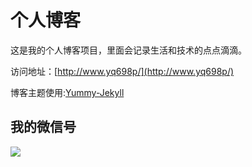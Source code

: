 # 个人博客

这是我的个人博客项目，里面会记录生活和技术的点点滴滴。


访问地址：[http://www.yq698p/](http://www.yq698p/)


博客主题使用:[Yummy-Jekyll](https://github.com/DONGChuan/Yummy-Jekyll)


## 我的微信号

![](/assets/images/youqiweixin.jpg)
